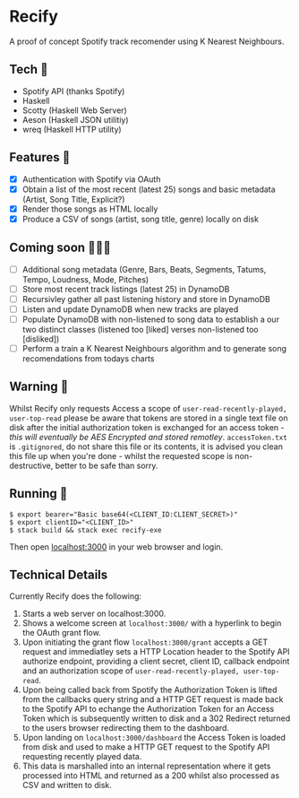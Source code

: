 # Recify

A proof of concept Spotify track recomender using K Nearest Neighbours.

## Tech 📸

- Spotify API (thanks Spotify)
- Haskell
- Scotty (Haskell Web Server)
- Aeson (Haskell JSON utilitiy)
- wreq (Haskell HTTP utility)

## Features 🚀

- [x] Authentication with Spotify via OAuth
- [x] Obtain a list of the most recent (latest 25) songs and basic metadata (Artist, Song Title, Explicit?)
- [x] Render those songs as HTML locally
- [x] Produce a CSV of songs (artist, song title, genre) locally on disk

## Coming soon 👨🏻‍💻

- [ ] Additional song metadata (Genre, Bars, Beats, Segments, Tatums, Tempo, Loudness, Mode, Pitches)
- [ ] Store most recent track listings (latest 25) in DynamoDB
- [ ] Recursivley gather all past listening history and store in  DynamoDB
- [ ] Listen and update DynamoDB when new tracks are played
- [ ] Populate DynamoDB with non-listened to song data to establish a our two distinct classes (listened too [liked] verses non-listened too [disliked])
- [ ] Perform a train a K Nearest Neighbours algorithm and to generate song recomendations from todays charts

## Warning 🚨

Whilst Recify only requests Access a scope of `user-read-recently-played, user-top-read` please be aware that tokens are stored in a single text file on disk after the initial authorization token is exchanged for an access token - *this will eventually be AES Encrypted and stored remotley*. `accessToken.txt` is `.gitignored`, do not share this file or its contents, it is advised you clean this file up when you're done - whilst the requested scope is non-destructive, better to be safe than sorry.

## Running 🔌

```shell
$ export bearer="Basic base64(<CLIENT_ID:CLIENT_SECRET>)"
$ export clientID="<CLIENT_ID>"
$ stack build && stack exec recify-exe
```

Then open [localhost:3000](localhost:3000) in your web browser and login.

## Technical Details

Currently Recify does the following:

1. Starts a web server on localhost:3000.
2. Shows a welcome screen at `localhost:3000/` with a hyperlink to begin the OAuth grant flow.
3. Upon initiating the grant flow `localhost:3000/grant` accepts a GET request and immediatley sets a HTTP Location header to the Spotify API authorize endpoint, providing a client secret, client ID, callback endpoint and an authorization scope of `user-read-recently-played, user-top-read`.
4. Upon being called back from Spotify the Authorization Token is lifted from the callbacks query string and a HTTP GET request is made back to the Spotify API to echange the Authorization Token for an Access Token which is subsequently written to disk and a 302 Redirect returned to the users browser redirecting them to the dashboard.
5. Upon landing on `localhost:3000/dashboard` the Access Token is loaded from disk and used to make a HTTP GET request to the Spotify API requesting recently played data.
6. This data is marshalled into an internal representation where it gets processed into HTML and returned as a 200 whilst also processed as CSV and written to disk.